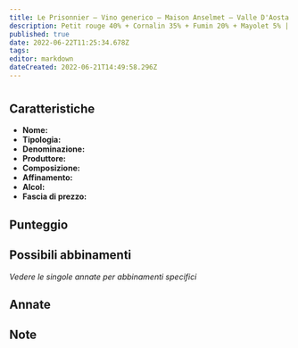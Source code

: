 ```yaml
---
title: Le Prisonnier – Vino generico – Maison Anselmet – Valle D'Aosta (IT) – 60-64€ – 3★-5★
description: Petit rouge 40% + Cornalin 35% + Fumin 20% + Mayolet 5% | Costolette di cervo – Stracotto di cervo – Coda alla vaccinara – Stinco di vitello al pepe – Costolette di cervo al ribes
published: true
date: 2022-06-22T11:25:34.678Z
tags: 
editor: markdown
dateCreated: 2022-06-21T14:49:58.296Z
---
```


<h1></h1>
<h2>Caratteristiche</h2>
<ul class="grid-list caratteristiche">
  <li><strong>Nome:</strong></li>
  <li><strong>Tipologia:</strong></li>
  <li><strong>Denominazione:</strong></li>
  <li><strong>Produttore:</strong></li>
  <li><strong>Composizione:</strong></li>
  <li><strong>Affinamento:</strong></li>
  <li><strong>Alcol:</strong></li>
  <li><strong>Fascia di prezzo:</strong></li>
</ul>
<h2>Punteggio</h2>
<p class="qp"></p>
<p class="vscore"></p>
<h2>Possibili abbinamenti</h2>
<i>Vedere le singole annate per abbinamenti specifici</i>
<ul class="abbinamento"></ul>
<h2>Annate</h2>
<ul class="annate"></ul>
<h2>Note</h2>
<p class="note"></p>